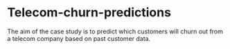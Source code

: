 # Telecom-churn-predictions
The aim of the case study is to predict which customers will churn out from a telecom company based on past customer data. 
